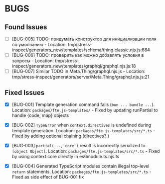 # BUGS

## Found Issues
- [ ] [BUG-005] TODO: придумать конструктор для инициализации поля по умолчанию - Location: tmp/stress-inspect/generators_new/templates/schema/thing.classic.njs.js:684
- [ ] [BUG-006] TODO: проверить как можно добавлять условия в запросы - Location: tmp/stress-inspect/generators_new/templates/graphql/graphql.njs.js:18
- [ ] [BUG-007] Similar TODO in Meta.Thing/graphql.njs.js - Location: tmp/stress-inspect/generators/server/Meta.Thing/graphql.njs.js:21

## Fixed Issues
- [x] [BUG-001] Template generation command fails (`bun ... bundle ...`). Location: `packages/fte.js-templates/` - Fixed by updating runPartial to handle {code, map} objects
- [x] [BUG-002] `TypeError` when `context.directives` is undefined during template generation. Location: `packages/fte.js-templates/src/*.ts` - Fixed by adding optional chaining (directives?.)
- [x] [BUG-003] `partial(...,'core')` result is incorrectly serialized to `[object Object]`. Location: `packages/fte.js-templates/src/*.ts` - Fixed by using context.core directly in es6module.ts.njs.ts
- [x] [BUG-004] Generated TypeScript modules contain illegal top-level `return` statements. Location: `packages/fte.js-templates/src/*.ts` - Fixed as side effect of BUG-001 fix


